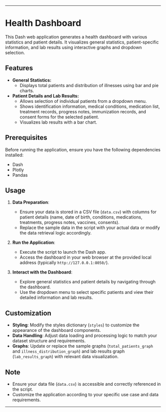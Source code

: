 
---

# Health Dashboard

This Dash web application generates a health dashboard with various statistics and patient details. It visualizes general statistics, patient-specific information, and lab results using interactive graphs and dropdown selection.

## Features

- **General Statistics:**
  - Displays total patients and distribution of illnesses using bar and pie charts.
- **Patient Details and Lab Results:**
  - Allows selection of individual patients from a dropdown menu.
  - Shows identification information, medical conditions, medication list, treatment records, progress notes, immunization records, and consent forms for the selected patient.
  - Visualizes lab results with a bar chart.

## Prerequisites

Before running the application, ensure you have the following dependencies installed:
- Dash
- Plotly
- Pandas

## Usage

1. **Data Preparation**:
   - Ensure your data is stored in a CSV file (`data.csv`) with columns for patient details (name, date of birth, conditions, medications, treatments, progress notes, vaccines, consents).
   - Replace the sample data in the script with your actual data or modify the data retrieval logic accordingly.

2. **Run the Application**:
   - Execute the script to launch the Dash app.
   - Access the dashboard in your web browser at the provided local address (typically `http://127.0.0.1:8050/`).

3. **Interact with the Dashboard**:
   - Explore general statistics and patient details by navigating through the dashboard.
   - Use the dropdown menu to select specific patients and view their detailed information and lab results.

## Customization

- **Styling**: Modify the styles dictionary (`styles`) to customize the appearance of the dashboard components.
- **Data Handling**: Adjust data loading and processing logic to match your dataset structure and requirements.
- **Graphs**: Update or replace the sample graphs (`total_patients_graph` and `illness_distribution_graph`) and lab results graph (`lab_results_graph`) with relevant data visualization.

## Note

- Ensure your data file (`data.csv`) is accessible and correctly referenced in the script.
- Customize the application according to your specific use case and data requirements.

---


